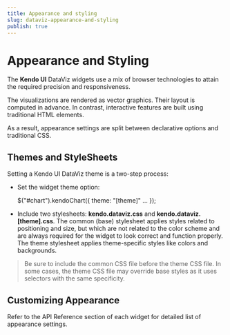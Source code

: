 ```yaml
---
title: Appearance and styling
slug: dataviz-appearance-and-styling
publish: true
---
```


# Appearance and Styling

The **Kendo UI** DataViz widgets use a mix of browser technologies to attain the required precision and responsiveness.

The visualizations are rendered as vector graphics. Their layout is computed in advance.
In contrast, interactive features are built using traditional HTML elements.

As a result, appearance settings are split between declarative options and traditional CSS.

## Themes and StyleSheets

Setting a Kendo UI DataViz theme is a two-step process:

* Set the widget theme option:

    $("#chart").kendoChart({
        theme: "[theme]"
        ...
    });

* Include two stylesheets: **kendo.dataviz.css** and **kendo.dataviz.[theme].css**.
The common (base) stylesheet applies styles related to positioning and size, but which are not related to the color scheme and are always required for the widget to
look correct and function properly. The theme stylesheet applies theme-specific styles like colors and backgrounds.

> Be sure to include the common CSS file before the theme CSS file. In some cases, the theme CSS file may override base styles as it uses selectors with the same specificity.

## Customizing Appearance

Refer to the API Reference section of each widget for detailed list of appearance settings.
